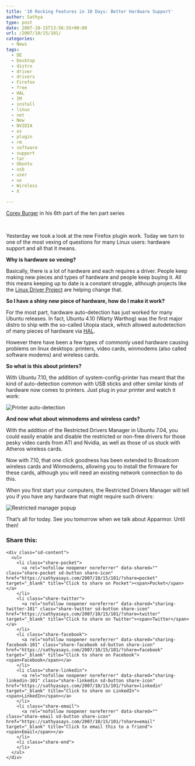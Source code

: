 ```yaml
---
title: '10 Rocking Features in 10 Days: Better Hardware Support'
author: Sathya
type: post
date: 2007-10-15T13:56:55+00:00
url: /2007/10/15/101/
categories:
  - News
tags:
  - DE
  - Desktop
  - distro
  - driver
  - drivers
  - Firefox
  - free
  - HAL
  - IM
  - install
  - linux
  - net
  - New
  - NVIDIA
  - os
  - plugin
  - rm
  - software
  - support
  - tar
  - Ubuntu
  - usb
  - user
  - ux
  - Wireless
  - X

---
```

<p class="content">
  <a href="http://fridge.ubuntu.com/node/1173">Corey Burger</a> in his 6th part of the ten part series
</p>

<p class="content">
  &nbsp;
</p>

<p class="content">
  Yesterday we took a look at the new Firefox plugin work. Today we turn to one of the most vexing of questions for many Linux users: hardware support and all that it means.
</p>

**Why is hardware so vexing?**

Basically, there is a lot of hardware and each requires a driver. People keep making new pieces and types of hardware and people keep buying it. All this means keeping up to date is a constant struggle, although projects like the [Linux Driver Project][1] are helping change that.

**So I have a shiny new piece of hardware, how do I make it work?**

For the most part, hardware auto-detection has just worked for many Ubuntu releases. In fact, Ubuntu 4.10 (Warty Warthog) was the first major distro to ship with the so-called Utopia stack, which allowed autodetection of many pieces of hardware via [HAL][1].

However there have been a few types of commonly used hardware causing problems on linux desktops: printers, video cards, winmodems (also called software modems) and wireless cards.<!--more-->

**So what is this about printers?**

With Ubuntu 7.10, the addition of system-config-printer has meant that the kind of auto-detection common with USB sticks and other similar kinds of hardware now comes to printers. Just plug in your printer and watch it work:

![Printer auto-detection][2]

**And now what about winmodems and wireless cards?**

With the addition of the Restricted Drivers Manager in Ubuntu 7.04, you could easily enable and disable the restricted or non-free drivers for those pesky video cards from ATI and Nvidia, as well as those of us stuck with Atheros wireless cards.

Now with 7.10, that one click goodness has been extended to Broadcom wireless cards and Winmodems, allowing you to install the firmware for these cards, although you will need an existing network connection to do this.

When you first start your computers, the Restricted Drivers Manager will tell you if you have any hardware that might require such drivers:
  
![Restricted manager popup][3]

That’s all for today. See you tomorrow when we talk about Apparmor. Until then!

<div class="sharedaddy sd-sharing-enabled">
  <div class="robots-nocontent sd-block sd-social sd-social-icon-text sd-sharing">
    <h3 class="sd-title">
      Share this:
    </h3>
    
    <div class="sd-content">
      <ul>
        <li class="share-pocket">
          <a rel="nofollow noopener noreferrer" data-shared="" class="share-pocket sd-button share-icon" href="https://sathyasays.com/2007/10/15/101/?share=pocket" target="_blank" title="Click to share on Pocket"><span>Pocket</span></a>
        </li>
        <li class="share-twitter">
          <a rel="nofollow noopener noreferrer" data-shared="sharing-twitter-101" class="share-twitter sd-button share-icon" href="https://sathyasays.com/2007/10/15/101/?share=twitter" target="_blank" title="Click to share on Twitter"><span>Twitter</span></a>
        </li>
        <li class="share-facebook">
          <a rel="nofollow noopener noreferrer" data-shared="sharing-facebook-101" class="share-facebook sd-button share-icon" href="https://sathyasays.com/2007/10/15/101/?share=facebook" target="_blank" title="Click to share on Facebook"><span>Facebook</span></a>
        </li>
        <li class="share-linkedin">
          <a rel="nofollow noopener noreferrer" data-shared="sharing-linkedin-101" class="share-linkedin sd-button share-icon" href="https://sathyasays.com/2007/10/15/101/?share=linkedin" target="_blank" title="Click to share on LinkedIn"><span>LinkedIn</span></a>
        </li>
        <li class="share-email">
          <a rel="nofollow noopener noreferrer" data-shared="" class="share-email sd-button share-icon" href="https://sathyasays.com/2007/10/15/101/?share=email" target="_blank" title="Click to email this to a friend"><span>Email</span></a>
        </li>
        <li class="share-end">
        </li>
      </ul>
    </div>
  </div>
</div>

 [1]: http://www.linuxdriverproject.org/twiki/bin/view
 [2]: https://wiki.ubuntu.com/GutsyGibbon/Beta?action=AttachFile&do=get&target=printer-auto-detection.png
 [3]: https://wiki.ubuntu.com/GutsyGibbon/Beta?action=AttachFile&do=get&target=r-m-newdrivers.png